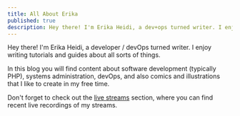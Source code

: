 ```yaml
---
title: All About Erika
published: true
description: Hey there! I'm Erika Heidi, a dev+ops turned writer. I enjoy writing tutorials and guides about all sorts of things. In this blog you will find content about software development (typically PHP), systems administration, devOps, and also comics and illustrations that I like to create in my free time.
---
```


Hey there! I'm Erika Heidi, a developer / devOps turned writer. I enjoy writing tutorials and guides about all sorts of things.

In this blog you will find content about software development (typically PHP), systems administration, devOps, and also comics and illustrations that I like to create in my free time.

Don't forget to check out the [live streams](/live) section, where you can find recent live recordings of my streams.
